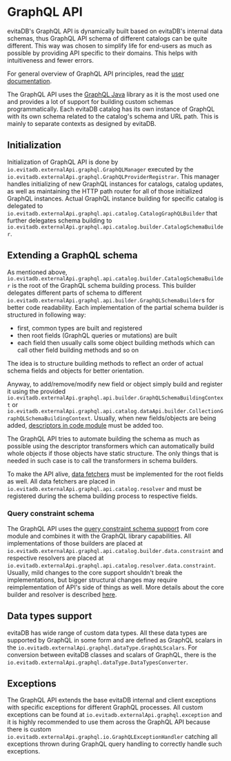 # GraphQL API

evitaDB's GraphQL API is dynamically built based on evitaDB's internal data schemas, thus GraphQL API schema of different
catalogs can be quite different. This way was chosen to simplify life for end-users as much as possible by providing 
API specific to their domains. This helps with intuitiveness and fewer errors.

For general overview of GraphQL API principles, read the [user documentation](../../user/en/use/connectors/graphql.md).

The GraphQL API uses the [GraphQL Java](https://www.graphql-java.com/) library as it is the most used one and provides
a lot of support for building custom schemas programmatically.
Each evitaDB catalog has its own instance of GraphQL with its own schema related to the catalog's
schema and URL path. This is mainly to separate contexts as designed by evitaDB.

## Initialization

Initialization of GraphQL API is done by `io.evitadb.externalApi.graphql.GraphQLManager` executed by the
`io.evitadb.externalApi.graphql.GraphQLProviderRegistrar`. This manager handles initializing of new GraphQL instances for 
catalogs, catalog updates, as well as maintaining the HTTP path router for all of those initialized GraphQL instances.
Actual GraphQL instance building for specific catalog is delegated to `io.evitadb.externalApi.graphql.api.catalog.CatalogGraphQLBuilder`
that further delegates schema building to `io.evitadb.externalApi.graphql.api.catalog.builder.CatalogSchemaBuilder`.

## Extending a GraphQL schema

As mentioned above, `io.evitadb.externalApi.graphql.api.catalog.builder.CatalogSchemaBuilder` is the root of the GraphQL schema
building process. This builder delegates different parts of schema to different `io.evitadb.externalApi.graphql.api.builder.GraphQLSchemaBuilder`s
for better code readability. 
Each implementation of the partial schema builder is structured in following way:

- first, common types are built and registered
- then root fields (GraphQL queries or mutations) are built
- each field then usually calls some object building methods which can call other field building methods and so on

The idea is to structure building methods to reflect an order of actual schema fields and objects for better orientation.

Anyway, to add/remove/modify new field or object simply build and register it using the provided 
`io.evitadb.externalApi.graphql.api.builder.GraphQLSchemaBuildingContext` or 
`io.evitadb.externalApi.graphql.api.catalog.dataApi.builder.CollectionGraphQLSchemaBuildingContext`. Usually, when new
fields/objects are being added, [descriptors in code module](external-apis.md#describing-model-entity) must be added too.

The GraphQL API tries to automate building the schema as much as possible using the descriptor transformers which can 
automatically build whole objects if those objects have static structure. The only things that is needed in such case is
to call the transformers in schema builders.

To make the API alive, [data fetchers](https://www.graphql-java.com/documentation/data-fetching) must be implemented for
the root fields as well. All data fetchers are placed in `io.evitadb.externalApi.graphql.api.catalog.resolver` and must
be registered during the schema building process to respective fields.

### Query constraint schema

The GraphQL API uses the [query constraint schema support](external-apis.md#query-constraint-schema) from core module
and combines it with the GraphQL library capabilities. All implementations of those builders are placed at 
`io.evitadb.externalApi.graphql.api.catalog.builder.data.constraint` and respective resolvers are placed at 
`io.evitadb.externalApi.graphql.api.catalog.resolver.data.constraint`. Usually, mild changes to the core support
shouldn't break the implementations, but bigger structural changes may require reimplementation of API's side of things as
well. More details about the core builder and resolver is described [here](constraint-builder.md).

## Data types support

evitaDB has wide range of custom data types. All these data types are supported by GraphQL in some form and are defined
as GraphQL scalars in the `io.evitadb.externalApi.graphql.dataType.GraphQLScalars`. For conversion between evitaDB classes 
and scalars of GraphQL, there is the `io.evitadb.externalApi.graphql.dataType.DataTypesConverter`.

## Exceptions

The GraphQL API extends the base evitaDB internal and client exceptions with specific exceptions for different GraphQL
processes. All custom exceptions can be found at `io.evitadb.externalApi.graphql.exception` and it is highly recommended
to use them across the GraphQL API because there is custom `io.evitadb.externalApi.graphql.io.GraphQLExceptionHandler` 
catching all exceptions thrown during GraphQL query handling to correctly handle such exceptions.
